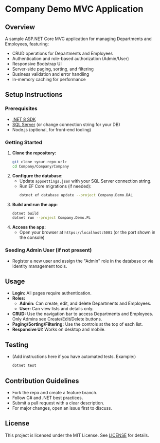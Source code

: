 # Company Demo MVC Application

## Overview
A sample ASP.NET Core MVC application for managing Departments and Employees, featuring:
- CRUD operations for Departments and Employees
- Authentication and role-based authorization (Admin/User)
- Responsive Bootstrap UI
- Server-side paging, sorting, and filtering
- Business validation and error handling
- In-memory caching for performance

## Setup Instructions

### Prerequisites
- [.NET 8 SDK](https://dotnet.microsoft.com/download)
- [SQL Server](https://www.microsoft.com/en-us/sql-server/sql-server-downloads) (or change connection string for your DB)
- Node.js (optional, for front-end tooling)

### Getting Started
1. **Clone the repository:**
   ```bash
   git clone <your-repo-url>
   cd Company/Company/Company
   ```
2. **Configure the database:**
   - Update `appsettings.json` with your SQL Server connection string.
   - Run EF Core migrations (if needed):
     ```bash
     dotnet ef database update --project Company.Demo.DAL
     ```
3. **Build and run the app:**
   ```bash
   dotnet build
   dotnet run --project Company.Demo.PL
   ```
4. **Access the app:**
   - Open your browser at `https://localhost:5001` (or the port shown in the console)

### Seeding Admin User (if not present)
- Register a new user and assign the "Admin" role in the database or via Identity management tools.

## Usage
- **Login:** All pages require authentication.
- **Roles:**
  - **Admin:** Can create, edit, and delete Departments and Employees.
  - **User:** Can view lists and details only.
- **CRUD:** Use the navigation bar to access Departments and Employees. Only Admins see Create/Edit/Delete buttons.
- **Paging/Sorting/Filtering:** Use the controls at the top of each list.
- **Responsive UI:** Works on desktop and mobile.

## Testing
- (Add instructions here if you have automated tests. Example:)
  ```bash
  dotnet test
  ```

## Contribution Guidelines
- Fork the repo and create a feature branch.
- Follow C# and .NET best practices.
- Submit a pull request with a clear description.
- For major changes, open an issue first to discuss.

## License
This project is licensed under the MIT License. See [LICENSE](LICENSE) for details. 